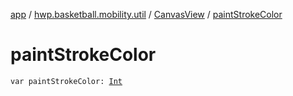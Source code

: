 [app](../../index.md) / [hwp.basketball.mobility.util](../index.md) / [CanvasView](index.md) / [paintStrokeColor](.)

# paintStrokeColor

`var paintStrokeColor: `[`Int`](https://kotlinlang.org/api/latest/jvm/stdlib/kotlin/-int/index.html)